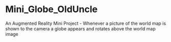 # Mini_Globe_OldUncle
An Augmented Reality Mini Project - Whenever a picture of the world map is shown to the camera a globe appears and rotates above the world map image

